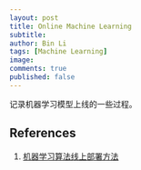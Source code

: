 ```yaml
---
layout: post
title: Online Machine Learning
subtitle:
author: Bin Li
tags: [Machine Learning]
image: 
comments: true
published: false
---
```


记录机器学习模型上线的一些过程。

## References
1. [机器学习算法线上部署方法](https://zhuanlan.zhihu.com/p/23382412)